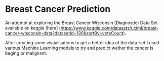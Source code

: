 # Breast Cancer Prediction

An attempt at exploring the Breast Cancer Wisconsin (Diagnostic) Data Set available on kaggle [here] (https://www.kaggle.com/datasets/uciml/breast-cancer-wisconsin-data?datasetId=180&sortBy=voteCount).

After creating some visualisations to get a better idea of the data-set I used various Machine Learning models to try and predict wether the cancer is beging or malignant.
